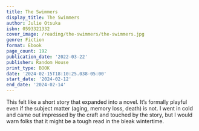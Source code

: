 ```yaml
---
title: The Swimmers
display_title: The Swimmers
author: Julie Otsuka
isbn: 0593321332
cover_image: /reading/the-swimmers/the-swimmers.jpg
genre: Fiction
format: Ebook
page_count: 192
publication_date: '2022-03-22'
publisher: Random House
print_type: BOOK
date: '2024-02-15T18:10:25.038-05:00'
start_date: '2024-02-12'
end_date: '2024-02-14'
---
```


This felt like a short story that expanded into a novel. It’s formally playful even if the subject matter (aging, memory loss, death) is not. I went in cold and came out impressed by the craft and touched by the story, but I would warn folks that it might be a tough read in the bleak wintertime.